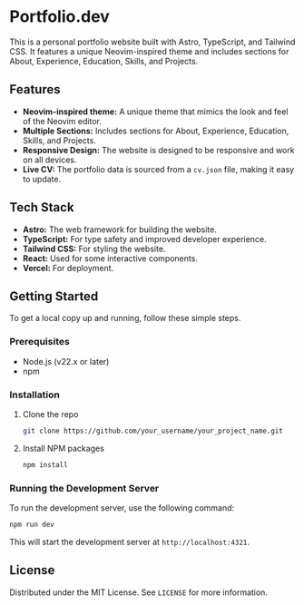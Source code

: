 # Portfolio.dev

This is a personal portfolio website built with Astro, TypeScript, and Tailwind CSS. It features a unique Neovim-inspired theme and includes sections for About, Experience, Education, Skills, and Projects.

## Features

*   **Neovim-inspired theme:** A unique theme that mimics the look and feel of the Neovim editor.
*   **Multiple Sections:** Includes sections for About, Experience, Education, Skills, and Projects.
*   **Responsive Design:** The website is designed to be responsive and work on all devices.
*   **Live CV:** The portfolio data is sourced from a `cv.json` file, making it easy to update.

## Tech Stack

*   **Astro:** The web framework for building the website.
*   **TypeScript:** For type safety and improved developer experience.
*   **Tailwind CSS:** For styling the website.
*   **React:** Used for some interactive components.
*   **Vercel:** For deployment.

## Getting Started

To get a local copy up and running, follow these simple steps.

### Prerequisites

*   Node.js (v22.x or later)
*   npm

### Installation

1.  Clone the repo
    ```sh
    git clone https://github.com/your_username/your_project_name.git
    ```
2.  Install NPM packages
    ```sh
    npm install
    ```

### Running the Development Server

To run the development server, use the following command:

```sh
npm run dev
```

This will start the development server at `http://localhost:4321`.

## License

Distributed under the MIT License. See `LICENSE` for more information.
